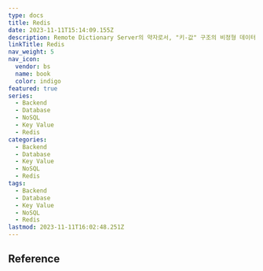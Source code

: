 ```yaml
---
type: docs
title: Redis
date: 2023-11-11T15:14:09.155Z
description: Remote Dictionary Server의 약자로서, "키-값" 구조의 비정형 데이터를 저장하고 관리하기 위한 오픈 소스 기반의 비관계형 데이터베이스 관리 시스템
linkTitle: Redis
nav_weight: 5
nav_icon:
  vendor: bs
  name: book
  color: indigo
featured: true
series:
  - Backend
  - Database
  - NoSQL
  - Key Value
  - Redis
categories:
  - Backend
  - Database
  - Key Value
  - NoSQL
  - Redis
tags:
  - Backend
  - Database
  - Key Value
  - NoSQL
  - Redis
lastmod: 2023-11-11T16:02:48.251Z
---
```


## Reference
